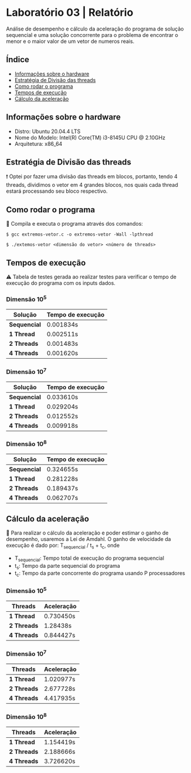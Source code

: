 # Laboratório 03 | Relatório
Análise de desempenho e cálculo da aceleração do programa de solução sequencial e uma solução concorrente para o problema de encontrar o menor e o maior valor de um vetor de numeros reais.


## Índice
* [Informações sobre o hardware](#informações-sobre-o-hardware)
* [Estratégia de Divisão das threads](#estrategia-de-divisao-das-threads)
* [Como rodar o programa](#como-rodar-o-programa)
* [Tempos de execução](#tempos-de-execução)
* [Cálculo da aceleração](#cálculo-da-aceleração)

## Informações sobre o hardware
- Distro: Ubuntu 20.04.4 LTS
- Nome do Modelo: Intel(R) Core(TM) i3-8145U CPU @ 2.10GHz
- Arquitetura: x86_64

## Estratégia de Divisão das threads
:exclamation: Optei por fazer uma divisão das threads em blocos, portanto, tendo 4 threads, dividimos o vetor em 4 grandes blocos, nos quais cada thread estará processando seu bloco respectivo.

## Como rodar o programa
:thinking: Compila e executa o programa através dos comandos:
```
$ gcc extremos-vetor.c -o extremos-vetor -Wall -lpthread 
```
```
$ ./extemos-vetor <dimensão do vetor> <número de threads>
```

## Tempos de execução
:warning: Tabela de testes gerada ao realizar testes para verificar o tempo de execução do programa com os inputs dados.

### Dimensão 10<sup>5</sup>
| Solução | Tempo de execução |
| --- | --- |
| **Sequencial** | 0.001834s |                                                                                                                                                                                 
| **1 Thread** | 0.002511s |
| **2 Threads** | 0.001483s |
| **4 Threads** | 0.001620s |

### Dimensão 10<sup>7</sup>
| Solução | Tempo de execução |
| --- | --- |
| **Sequencial** | 0.033610s |                                                                                                                                                                                 
| **1 Thread** | 0.029204s |
| **2 Threads** | 0.012552s |
| **4 Threads** | 0.009918s |

### Dimensão 10<sup>8</sup>
| Solução | Tempo de execução |
| --- | --- |
| **Sequencial** | 0.324655s |                                                                                                                                                                                 
| **1 Thread** | 0.281228s |
| **2 Threads** | 0.189437s |
| **4 Threads** | 0.062707s |

## Cálculo da aceleração
:abacus: Para realizar o cálculo da aceleração e poder estimar o ganho de desempenho, usaremos a Lei de Amdahl. O ganho de velocidade da execução é dado por: 
T<sub>sequencial</sub> / t<sub>s</sub> + t<sub>c</sub>, onde
- T<sub>sequencial</sub>: Tempo total de execução do programa sequencial
- t<sub>s</sub>: Tempo da parte sequencial do programa
- t<sub>c</sub>: Tempo da parte concorrente do programa usando P processadores

### Dimensão 10<sup>5</sup>
 | Threads | Aceleração |
 | --- | --- |
 | **1 Thread** | 0.730450s |
 | **2 Threads** | 1.28438s |
 | **4 Threads** | 0.844427s |
 
### Dimensão 10<sup>7</sup>
 | Threads | Aceleração |
 | --- | --- |
 | **1 Thread** | 1.020977s |
 | **2 Threads** | 2.677728s |
 | **4 Threads** | 4.417935s |
 
 ### Dimensão 10<sup>8</sup>
 | Threads | Aceleração |
 | --- | --- |
 | **1 Thread** | 1.154419s |
 | **2 Threads** | 2.188666s |
 | **4 Threads** | 3.726620s |
